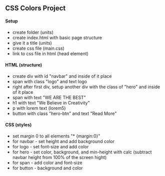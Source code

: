 ## CSS Colors Project

#### Setup

- create folder (units)
- create index.html with basic page structure
- give it a title (units)
- create css file (main.css)
- link to css file in html (head element)

#### HTML (structure)

- create div with id "navbar" and inside of it place
- span with class "logo" and text logo
- right after first div, setup another div with the class of "hero" and inside of it place
- span with text "WE ARE THE BEST"
- h1 with text "We Believe in Creativity"
- p with lorem text (lorem5)
- button with class "hero-btn" and text "Read More"

#### CSS (styles)

- set margin 0 to all elements "\* {margin:0}"
- for navbar - set height and add background color
- for logo - set font-size and add color
- for hero - set color, background, and min-height with calc (subtract navbar height from 100% of the screen hight)
- for span - add color and font-size
- for button - background and color
